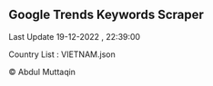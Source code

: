 

## Google Trends Keywords Scraper 
 
Last Update 19-12-2022 , 22:39:00

Country List :
VIETNAM.json



© Abdul Muttaqin 
